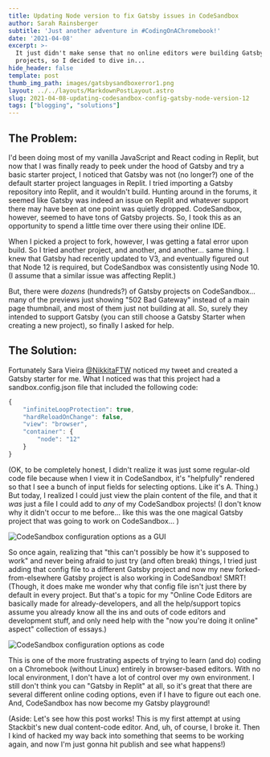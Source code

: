 ```yaml
---
title: Updating Node version to fix Gatsby issues in CodeSandbox
author: Sarah Rainsberger
subtitle: 'Just another adventure in #CodingOnAChromebook!'
date: '2021-04-08'
excerpt: >-
  It just didn't make sense that no online editors were building Gatsby
  projects, so I decided to dive in...
hide_header: false
template: post
thumb_img_path: images/gatsbysandboxerror1.png
layout: ../../layouts/MarkdownPostLayout.astro
slug: 2021-04-08-updating-codesandbox-config-gatsby-node-version-12
tags: ["blogging", "solutions"]
---
```

## The Problem:

I'd been doing most of my vanilla JavaScript and React coding in Replit, but now that I was finally ready to peek under the hood of Gatsby and try a basic starter project, I noticed that Gatsby was not (no longer?) one of the default starter project languages in Replit. I tried importing a Gatsby repository into Replit, and it wouldn't build. Hunting around in the forums, it seemed like Gatsby was indeed an issue on Replit and whatever support there may have been at one point was quietly dropped. CodeSandbox, however, seemed to have tons of Gatsby projects. So, I took this as an opportunity to spend a little time over there using their online IDE.

When I picked a project to fork, however, I was getting a fatal error upon build. So I tried another project, and another, and another... same thing. I knew that Gatsby had recently updated to V3, and eventually figured out that Node 12 is required, but CodeSandbox was consistently using Node 10. (I assume that a similar issue was affecting Replit.)

But, there were *dozens* (hundreds?) of Gatsby projects on CodeSandbox... many of the previews just showing "502 Bad Gateway" instead of a main page thumbnail, and most of them just not building at all. So, surely they intended to support Gatsby (you can still choose a Gatsby Starter when creating a new project), so finally I asked for help.

## The Solution:

Fortunately Sara Vieira [@NikkitaFTW](https://twitter.com/nikkitaftw) noticed my tweet and created a Gatsby starter for me. What I noticed was that this project had a sandbox.config.json file that included the following code:

```js
{
    "infiniteLoopProtection": true,
    "hardReloadOnChange": false,
    "view": "browser",
    "container": {
        "node": "12"
    }
}
```

(OK, to be completely honest, I didn't realize it was just some regular-old code file because when I view it in CodeSandbox, it's "helpfully" rendered so that I see a bunch of input fields for selecting options. Like it's A. Thing.) But today, I realized I could just view the plain content of the file, and that it *was* just a file I could add to *any* of my CodeSandbox projects! (I don't know why it didn't occur to me before... like this was the one magical Gatsby project that was going to work on CodeSandbox... )

![CodeSandbox configuration options as a GUI](https://lh3.googleusercontent.com/pw/AM-JKLUIekiQSUYVO3nOE-grRvhzDXQLGkwuWqNNCLL7mVlk3UMNT3UvhMHL29_O9gW50Q1aYtouRs8cbgTp_9OOnoH_mQ3BJVdX3FUsZbJYxp8eDCkPgsDMbjBfVHnOcADnwYN1S84p_mMkDdngeP_WSTc_Zw=w2384-h1380-no?.jpg)

So once again, realizing that "this can't possibly be how it's supposed to work" and never being afraid to just try (and often break) things, I tried just adding that config file to a different Gatsby project and now my new forked-from-elsewhere Gatsby project is also working in CodeSandbox! SMRT! (Though, it does make me wonder why that config file isn't just there by default in every project. But that's a topic for my "Online Code Editors are basically made for already-developers, and all the help/support topics assume you already know all the ins and outs of code editors and development stuff, and only need help with the "now you're doing it online" aspect" collection of essays.)

![CodeSandbox configuration options as code](https://lh3.googleusercontent.com/pw/AM-JKLVIWIwZ1JbF3DfQbpdGnvtTio6053otcBT_HoplXjmCwqFOqXtb0u_sf0diM1UIaJKfsrIw9kcQGCLElrybSIDJhRL-A4BbUzRyOYH_p9LshFLYfit1Lxcq-J8KOwxPfSfX6T_CuB1ctNkv8WJg6UNHdA=w1680-h974-no?.jpg)

This is one of the more frustrating aspects of trying to learn (and do) coding on a Chromebook (without Linux) entirely in browser-based editors. With no local environment, I don't have a lot of control over my own environment. I still don't think you can "Gatsby in Replit" at all, so it's great that there are several different online coding options, even if I have to figure out each one. And, CodeSandbox has now become my Gatsby playground!

(Aside: Let's see how this post works! This is my first attempt at using Stackbit's new dual content-code editor. And, uh, of course, I broke it. Then I kind of hacked my way back into something that seems to be working again, and now I'm just gonna hit publish and see what happens!)
